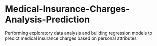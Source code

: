 # Medical-Insurance-Charges-Analysis-Prediction
Performing exploratory data analysis and building regression models to predict medical insurance charges based on personal attributes 
